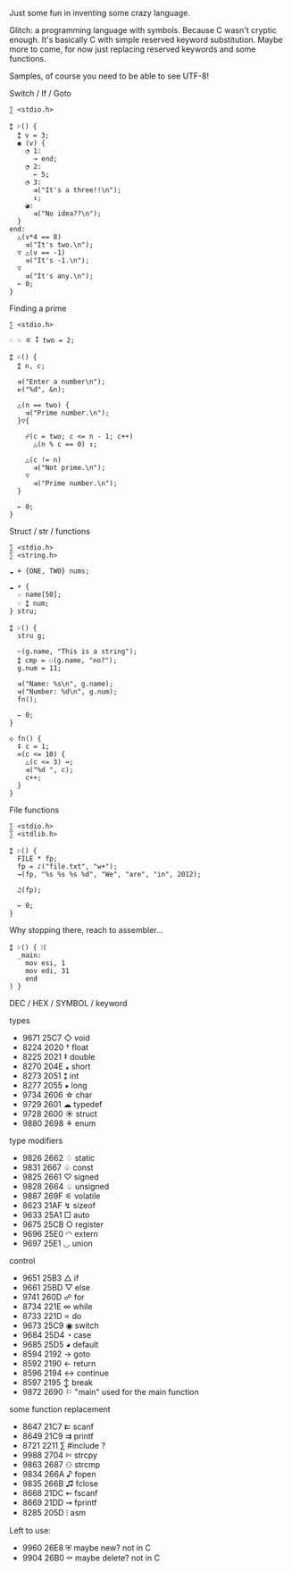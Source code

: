 
Just some fun in inventing some crazy language.

Glitch: a programming language with symbols. Because C wasn't cryptic enough.
It's basically C with simple reserved keyword substitution.
Maybe more to come, for now just replacing reserved keywords and some functions.

Samples, of course you need to be able to see UTF-8!

Switch / If / Goto
```
∑ <stdio.h>

⁑ ⚐() {
  ⁑ v = 3;
  ◉ (v) {
    ◔ 1:
      → end;
    ◔ 2:
      ← 5;
    ◔ 3:
      ⇉("It's a three!!\n");
      ↕;
    ◕:
      ⇉("No idea??\n");
  }
end:
  △(v*4 == 8)
    ⇉("It's two.\n");
  ▽ △(v == -1)
    ⇉("It's -1.\n");
  ▽
    ⇉("It's any.\n");
  ← 0;
}
```

Finding a prime
```
∑ <stdio.h>

♢ ♧ ⚟ ⁑ two = 2;

⁑ ⚐() {
  ⁑ n, c;

  ⇉("Enter a number\n");
  ⇇("%d", &n);

  △(n == two) {
    ⇉("Prime number.\n");
  }▽{

    ☍(c = two; c <= n - 1; c++)
      △(n % c == 0) ↕;

    △(c != n)
      ⇉("Not prime.\n");
    ▽
      ⇉("Prime number.\n");
  }

  ← 0;
}
```

Struct / str / functions
```
∑ <stdio.h>
∑ <string.h>

☁ ⚘ {ONE, TWO} nums;

☁ ☀ {
  ☆ name[50];
  ♤ ⁑ num;
} stru;

⁑ ⚐() {
  stru g;

  ✄(g.name, "This is a string");
  ⁑ cmp = ⚇(g.name, "no?");
  g.num = 11;

  ⇉("Name: %s\n", g.name);
  ⇉("Number: %d\n", g.num);
  fn();

  ← 0;
}

◇ fn() {
  ‡ c = 1;
  ∞(c <= 10) {
    △(c <= 3) ↔;
    ⇉("%d ", c);
    c++;
  }
}

```

File functions
```
∑ <stdio.h>
∑ <stdlib.h>

⁑ ⚐() {
  FILE * fp;
  fp = ♪("file.txt", "w+");
  ⇝(fp, "%s %s %s %d", "We", "are", "in", 2012);

  ♫(fp);

  ← 0;
}
```

Why stopping there, reach to assembler...
```
⁑ ⚐() { ⁝(
  _main:
    mov esi, 1
    mov edi, 31
    end
) }
```

DEC / HEX / SYMBOL / keyword

types

  * 9671 25C7 ◇ void
  * 8224 2020 † float
  * 8225 2021 ‡ double
  * 8270 204E ⁎ short
  * 8273 2051 ⁑ int
  * 8277 2055 ⁕ long
  * 9734 2606 ☆ char
  * 9729 2601 ☁ typedef
  * 9728 2600 ☀ struct
  * 9880 2698 ⚘ enum

type modifiers

  * 9826 2662 ♢ static
  * 9831 2667 ♧ const
  * 9825 2661 ♡ signed
  * 9828 2664 ♤ unsigned
  * 9887 269F ⚟ volatile
  * 8623 21AF ↯ sizeof
  * 9633 25A1 □ auto
  * 9675 25CB ○ register
  * 9696 25E0 ◠ extern
  * 9697 25E1 ◡ union

control

  * 9651 25B3 △ if
  * 9661 25BD ▽ else
  * 9741 260D ☍ for
  * 8734 221E ∞ while
  * 8733 221D ∝ do
  * 9673 25C9 ◉ switch
  * 9684 25D4 ◔ case
  * 9685 25D5 ◕ default
  * 8594 2192 → goto
  * 8592 2190 ← return
  * 8596 2194 ↔ continue
  * 8597 2195 ↕ break
  * 9872 2690 ⚐ "main" used for the main function

some function replacement

  * 8647 21C7 ⇇ scanf
  * 8649 21C9 ⇉ printf
  * 8721 2211 ∑ #include ?
  * 9988 2704 ✄ strcpy
  * 9863 2687 ⚇ strcmp
  * 9834 266A ♪ fopen
  * 9835 266B ♫ fclose
  * 8668 21DC ⇜ fscanf
  * 8669 21DD ⇝ fprintf
  * 8285 205D ⁝ asm

Left to use:

  * 9960 26E8 ⛨ maybe new? not in C
  * 9904 26B0 ⚰ maybe delete? not in C
